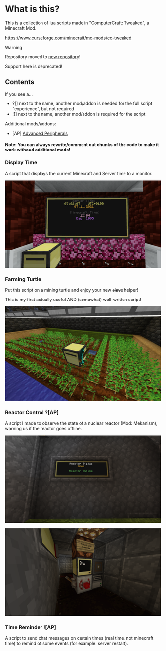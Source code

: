 # What is this?

This is a collection of lua scripts made in "ComputerCraft: Tweaked", a Minecraft Mod.

https://www.curseforge.com/minecraft/mc-mods/cc-tweaked

> [!WARNING]
> Repository moved to [new repository](https://github.com/nirokay/cc-tweaked)!
>
> Support here is deprecated!

## Contents

If you see a...

* ?[] next to the name, another mod/addon is needed for the full script "experience", but not required
* ![] next to the name, another mod/addon is required for the script

Additional mods/addons:

* [AP] [Advanced Peripherals](https://www.curseforge.com/minecraft/mc-mods/advanced-peripherals)

#### Note: You can always rewrite/comment out chunks of the code to make it work withoud additional mods!

### Display Time

A script that displays the current Minecraft and Server time to a monitor.

![displaytime.png](.github/img/displaytime.png)

### Farming Turtle

Put this script on a mining turtle and enjoy your new ~~slave~~ helper!

This is my first actually useful AND (somewhat) well-written script!

![farming.jpg](.github/img/farming.jpg)

### Reactor Control ?[AP]

A script I made to observe the state of a nuclear reactor (Mod: Mekanism), warning us if the reactor goes offline.

![reactor0.png](.github/img/reactor0.png)

![reactor1.png](.github/img/reactor1.png)

### Time Reminder ![AP]

A script to send chat messages on certain times (real time, not minecraft time) to remind of some events (for example: server restart).
